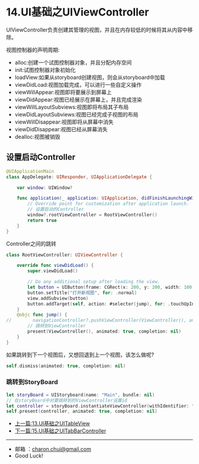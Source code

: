 14.UI基础之UIViewController
===

UIViewController负责创建其管理的视图，并且在内存较低的时候将其从内容中移除。

视图控制器的声明周期:   

- alloc:创建一个试图控制器对象，并且分配内存空间
- init:试图控制器对象初始化
- loadView:如果从storyboard创建视图，则会从storyboard中加载
- viewDidLoad:视图加载完成，可以进行一些自定义操作
- viewWillAppear:视图即将要展示到屏幕上
- viewDidAppear:视图已经展示在屏幕上，并且完成渲染
- viewWillLayoutSubviews:视图即将布局其子布局
- viewDidLayoutSubviews:视图已经完成子视图的布局
- viewWillDisappear:视图即将从屏幕中消失
- viewDidDisappear:视图已经从屏幕消失
- dealloc:视图被销毁


## 设置启动Controller

```swift
@UIApplicationMain
class AppDelegate: UIResponder, UIApplicationDelegate {

    var window: UIWindow?

    func application(_ application: UIApplication, didFinishLaunchingWithOptions launchOptions: [UIApplication.LaunchOptionsKey: Any]?) -> Bool {
        // Override point for customization after application launch.
        // 设置启动的Controller
        window?.rootViewController = RootViewController()
        return true
    }
}
```
Controller之间的跳转

```swift
class RootViewController: UIViewController {

    override func viewDidLoad() {
        super.viewDidLoad()

        // Do any additional setup after loading the view.
        let button = UIButton(frame: CGRect(x: 200, y: 200, width: 100, height: 50))
        button.setTitle("打开新视图", for: .normal)
        view.addSubview(button)
        button.addTarget(self, action: #selector(jump), for: .touchUpInside)
    }
    @objc func jump() {
//        navigationController?.pushViewController(ViewController(), animated: true)    
        // 跳转到ViewController
        present(ViewController(), animated: true, completion: nil)
    }
}    
```

如果跳转到下一个视图后，又想回退到上一个视图，该怎么做呢? 
```swift
self.dismiss(animated: true, completion: nil)
```

### 跳转到StoryBoard

```swift
let storyBoard = UIStoryboard(name: "Main", bundle: nil)
// 在storyBoard中对要跳转到的ViewController设置id
let controller = storyBoard.instantiateViewController(withIdentifier: "id") as ViewController
self.present(controller, animated: true, completion: nil)
```


- [上一篇:13.UI基础之UITableView](https://github.com/CharonChui/iOSStudyNote/blob/master/iOS%E5%BC%80%E5%8F%91%E5%9F%BA%E7%A1%80/13.UI%E5%9F%BA%E7%A1%80%E4%B9%8BUITableView.md)
- [下一篇:15.UI基础之UITabBarController](https://github.com/CharonChui/iOSStudyNote/blob/master/iOS%E5%BC%80%E5%8F%91%E5%9F%BA%E7%A1%80/15.UI%E5%9F%BA%E7%A1%80%E4%B9%8BUITabBarController.md)


---

- 邮箱 ：charon.chui@gmail.com  
- Good Luck! 

